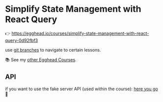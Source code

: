 # Simplify State Management with React Query

👉 https://egghead.io/courses/simplify-state-management-with-react-query-0d92fbf3

use [git branches](https://github.com/ducin/egghead-react-query/branches) to navigate to certain lessons.

📚 See my [other Egghead Courses](https://egghead.io/q/resources-by-tomasz-ducin).

## API

if you want to use the fake server API (used within the course): [here you go](https://github.com/ducin-public/itcorpo-api) 🚀
